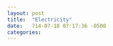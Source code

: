 ```yaml
---
layout: post
title:  "Electricity"
date:   714-07-18 07:17:36 -0500
categories: 
---
```




<html>
  <body >
    <script type="text/javascript" src="/assets/electricity.js"></script>
    <div id="container"></div>
  </body>
</html>
